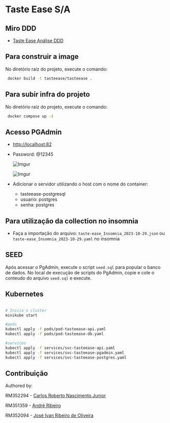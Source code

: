 # Taste Ease S/A

## Miro DDD

- [Taste Ease Análise DDD](https://miro.com/app/board/uXjVMm2nBP0=/?share_link_id=573849043414)

## Para construir a image

No diretório raiz do projeto, execute o comando:

```bash
 docker build -t tasteease/tasteease .
```

## Para subir infra do projeto

No diretório raiz do projeto, execute o comando:

```bash
 docker compose up -d
```

## Acesso PGAdmin

- <http://localhost:82>
- Password: @12345

  ![Imgur](https://i.imgur.com/OKXKlVE.jpg)

  ![Imgur](https://i.imgur.com/cYMmDpv.jpg)

- Adicionar o servidor utilizando o host com o nome do container:
  - tasteease-postgresql
  - usuario: postgres
  - senha: postgres

## Para utilização da collection no insomnia

- Faça a importação do arquivo:
  `taste-ease_Insomnia_2023-10-29.json` ou `taste-ease_Insomnia_2023-10-29.yaml`
  no insomnia

## SEED

Após acessar o PgAdmin, execute o script `seed.sql` para popular o banco de dados.
No local de execução de scripts do PgAdmin, copie e cole o conteudo do arquivo `seed.sql` e execute.

## Kubernetes

```bash

# Inicia o cluster
minikube start

#pods
kubectl apply -f pods/pod-tasteease-api.yaml
kubectl apply -f pods/pod-tasteease-db.yaml

#services
kubectl apply -f services/svc-tasteease-api.yaml
kubectl apply -f services/svc-tasteease-pgadmin.yaml
kubectl apply -f services/svc-tasteease-postgres.yaml

```

## Contribuição

Authored by:

RM352294 - [Carlos Roberto Nascimento Junior](https://github.com/carona-jr)

RM351359 - [André Ribeiro](https://github.com/AndreRibeir0)

RM352094 - [José Ivan Ribeiro de Oliveira](https://github.com/estrng)
